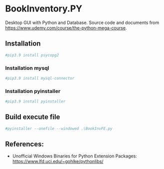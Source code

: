 # BookInventory.PY
Desktop GUI with Python and Database. Source code and documents from https://www.udemy.com/course/the-python-mega-course.



## Installation

```powershell
#pip3.9 install psycopg2
```

### Installation mysql

```powershell
#pip3.9 install mysql-connector
```

### Installation pyinstaller

```powershell
#pip3.9 install pyinstaller
```



## Build execute file

```powershell
#pyinstaller --onefile --windowed .\BookInvFE.py
```



## References:

- Unofficial Windows Binaries for Python Extension Packages: https://www.lfd.uci.edu/~gohlke/pythonlibs/

